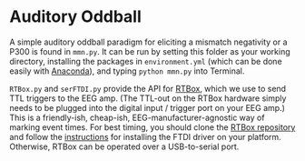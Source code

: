 # Auditory Oddball

A simple auditory oddball paradigm for eliciting a mismatch negativity or a P300 is found in `mmn.py`. It can be run by setting this folder as your working directory, installing the packages in `environment.yml` (which can be done easily with [Anaconda](https://www.anaconda.com/products/individual)), and typing `python mmn.py` into Terminal. 

`RTBox.py` and `serFTDI.py` provide the API for [RTBox](https://lobes.osu.edu/rt-box.php), which we use to send TTL triggers to the EEG amp. (The TTL-out on the RTBox hardware simply needs to be plugged into the digital input / trigger port on your EEG amp.) This is a friendly-ish, cheap-ish, EEG-manufacturer-agnostic way of marking event times. For best timing, you should clone the [RTBox repository](https://github.com/xiangruili/RTBox_py) and follow the [instructions](https://github.com/xiangruili/RTBox_py/tree/master/doc) for installing the FTDI driver on your platform. Otherwise, RTBox can be operated over a USB-to-serial port.  